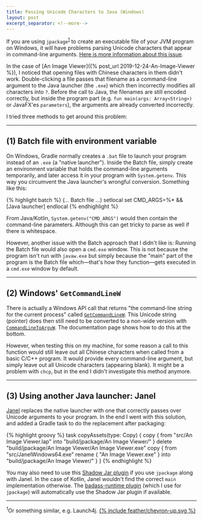 ```yaml
---
title: Passing Unicode Characters to Java (Windows)
layout: post
excerpt_separator: <!--more-->
---
```


If you are using `jpackage`<sup id="fn1-a"><a href="#fn1">1</a></sup> to create an executable file of your JVM program on Windows, it will have problems parsing Unicode characters that appear in command-line arguments. [Here is more information about this issue](https://stackoverflow.com/questions/36882559/run-java-program-with-chinese-arguments-in-eclipse).

In the case of [An Image Viewer]({% post_url 2019-12-24-An-Image-Viewer %}), I noticed that opening files with Chinese characters in them didn't work. Double-clicking a file passes that filename as a command-line argument to the Java launcher (the `.exe`) which then incorrectly modifies all characters into `?`. Before the call to Java, the filenames are still encoded correctly, but inside the program part (e.g. `fun main(args: Array<String>)` or JavaFX'es `parameters`), the arguments are already converted incorrectly.

I tried three methods to get around this problem:<!--read-more-->
<!--more-->
* * *

(1) Batch file with environment variable
----------------------------------------

On Windows, Gradle normally creates a `.bat` file to launch your program instead of an `.exe` (a "native launcher"). Inside the Batch file, simply create an environment variable that holds the command-line arguments temporarily, and later access it in your program with `System.getenv`. This way you circumvent the Java launcher's wrongful conversion. Something like this:


{% highlight batch %}
(... Batch file ...)
setlocal
	set CMD_ARGS=%* && [Java launcher]
endlocal
{% endhighlight %}

From Java/Kotlin, `System.getenv("CMD_ARGS")` would then contain the command-line parameters. Although this can get tricky to parse as well if there is whitespace.

However, another issue with the Batch approach that I didn't like is: Running the Batch file would also open a `cmd.exe` window. This is not because the program isn't run with `javaw.exe` but simply because the "main" part of the program is the Batch file which—that's how they function—gets executed in a `cmd.exe` window by default.

* * *

(2) Windows' `GetCommandLineW`
------------------------------

There is actually a Windows API call that returns "the command-line string for the current process" called [`GetCommandLineW`](https://docs.microsoft.com/en-us/windows/win32/api/processenv/nf-processenv-getcommandlinew). This Unicode string (pointer) does then still need to be converted to a non-wide version with [`CommandLineToArgvW`](https://docs.microsoft.com/en-us/windows/win32/api/shellapi/nf-shellapi-commandlinetoargvw). The documentation page shows how to do this at the bottom.

However, when testing this on my machine, for some reason a call to this function would still leave out all Chinese characters when called from a basic C/C++ program. It would provide every command-line argument, but simply leave out all Unicode characters (appearing blank). It might be a problem with `chcp`, but in the end I didn't investigate this method anymore.

* * *

(3) Using another Java launcher: Janel
--------------------------------------

[Janel](https://sourceforge.net/projects/janel/) replaces the native launcher with one that correctly passes over Unicode arguments to your program. In the end I went with this solution, and added a Gradle task to do the replacement after packaging:

{% highlight groovy %}
task copyAssets(type: Copy) {
    copy {
        from "src/An Image Viewer.lap"
        into "build/jpackage/An Image Viewer/"
    }
    delete "build/jpackage/An Image Viewer/An Image Viewer.exe"
    copy {
        from "src/JanelWindows64.exe"
        rename {
            "An Image Viewer.exe"
        }
        into "build/jpackage/An Image Viewer/"
    }
}
{% endhighlight %}

You may also need to use this [Shadow Jar plugin](https://imperceptiblethoughts.com/shadow/) if you use `jpackage` along with Janel. In the case of Kotlin, Janel wouldn't find the correct `main` implementation otherwise. The [badass-runtime plugin](https://badass-runtime-plugin.beryx.org/releases/latest/) (which I use for `jpackage`) will automatically use the Shadow Jar plugin if available.

<hr>

<p id="fn1" class="footnote text--small icon-span"><sup>1</sup>Or something similar, e.g. Launch4j. <a href="#fn1-a">{% include feather/chevron-up.svg %}</a></p>
